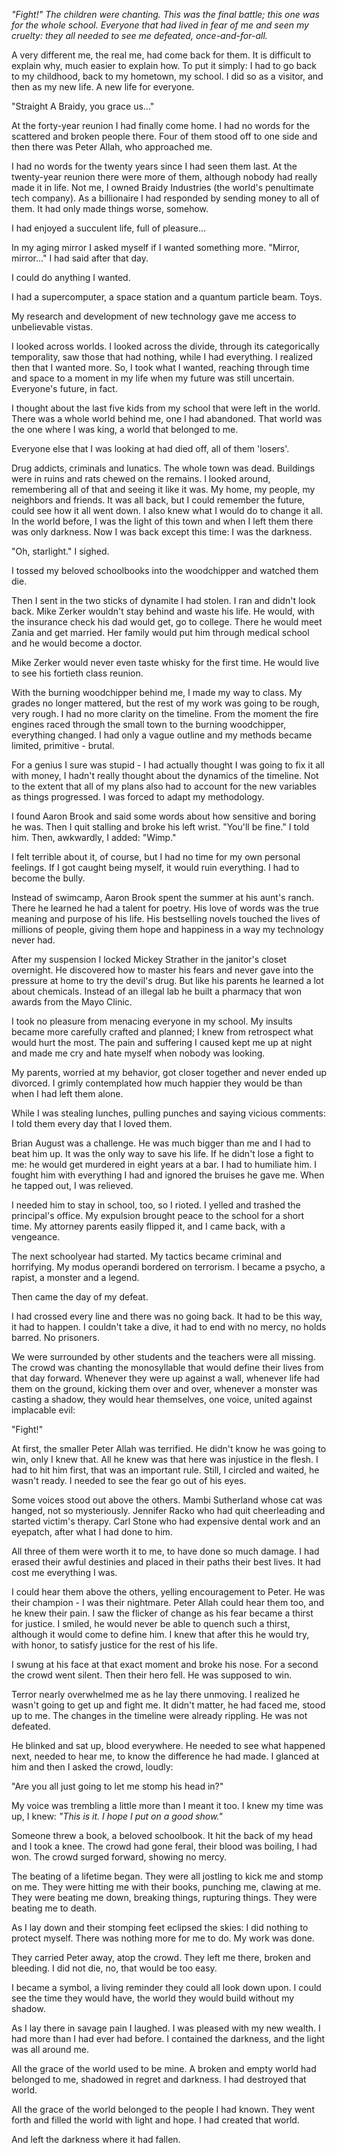 *"Fight!" The children were chanting. This was the final battle; this one was for the whole school. Everyone that had lived in fear of me and seen my cruelty: they all needed to see me defeated, once-and-for-all.*

A very different me, the real me, had come back for them. It is difficult to explain why, much easier to explain how. To put it simply: I had to go back to my childhood, back to my hometown, my school. I did so as a visitor, and then as my new life. A new life for everyone.

"Straight A Braidy, you grace us..."

At the forty-year reunion I had finally come home. I had no words for the scattered and broken people there. Four of them stood off to one side and then there was Peter Allah, who approached me.

I had no words for the twenty years since I had seen them last. At the twenty-year reunion there were more of them, although nobody had really made it in life. Not me, I owned Braidy Industries (the world's penultimate tech company). As a billionaire I had responded by sending money to all of them. It had only made things worse, somehow.

I had enjoyed a succulent life, full of pleasure...

In my aging mirror I asked myself if I wanted something more. "Mirror, mirror..." I had said after that day.

I could do anything I wanted.

I had a supercomputer, a space station and a quantum particle beam. Toys.

My research and development of new technology gave me access to unbelievable vistas.

I looked across worlds. I looked across the divide, through its categorically temporality, saw those that had nothing, while I had everything. I realized then that I wanted more. So, I took what I wanted, reaching through time and space to a moment in my life when my future was still uncertain. Everyone's future, in fact.

I thought about the last five kids from my school that were left in the world. There was a whole world behind me, one I had abandoned. That world was the one where I was king, a world that belonged to me.

Everyone else that I was looking at had died off, all of them 'losers'.

Drug addicts, criminals and lunatics. The whole town was dead. Buildings were in ruins and rats chewed on the remains. I looked around, remembering all of that and seeing it like it was. My home, my people, my neighbors and friends. It was all back, but I could remember the future, could see how it all went down. I also knew what I would do to change it all. In the world before, I was the light of this town and when I left them there was only darkness. Now I was back except this time: I was the darkness.

"Oh, starlight." I sighed.

I tossed my beloved schoolbooks into the woodchipper and watched them die.

Then I sent in the two sticks of dynamite I had stolen. I ran and didn't look back. Mike Zerker wouldn't stay behind and waste his life. He would, with the insurance check his dad would get, go to college. There he would meet Zania and get married. Her family would put him through medical school and he would become a doctor.

Mike Zerker would never even taste whisky for the first time. He would live to see his fortieth class reunion.

With the burning woodchipper behind me, I made my way to class. My grades no longer mattered, but the rest of my work was going to be rough, very rough. I had no more clarity on the timeline. From the moment the fire engines raced through the small town to the burning woodchipper, everything changed. I had only a vague outline and my methods became limited, primitive - brutal.

For a genius I sure was stupid - I had actually thought I was going to fix it all with money, I hadn't really thought about the dynamics of the timeline. Not to the extent that all of my plans also had to account for the new variables as things progressed. I was forced to adapt my methodology.

I found Aaron Brook and said some words about how sensitive and boring he was. Then I quit stalling and broke his left wrist. "You'll be fine." I told him. Then, awkwardly, I added: "Wimp."

I felt terrible about it, of course, but I had no time for my own personal feelings. If I got caught being myself, it would ruin everything. I had to become the bully.

Instead of swimcamp, Aaron Brook spent the summer at his aunt's ranch. There he learned he had a talent for poetry. His love of words was the true meaning and purpose of his life. His bestselling novels touched the lives of millions of people, giving them hope and happiness in a way my technology never had.

After my suspension I locked Mickey Strather in the janitor's closet overnight. He discovered how to master his fears and never gave into the pressure at home to try the devil's drug. But like his parents he learned a lot about chemicals. Instead of an illegal lab he built a pharmacy that won awards from the Mayo Clinic.

I took no pleasure from menacing everyone in my school. My insults became more carefully crafted and planned; I knew from retrospect what would hurt the most. The pain and suffering I caused kept me up at night and made me cry and hate myself when nobody was looking.

My parents, worried at my behavior, got closer together and never ended up divorced. I grimly contemplated how much happier they would be than when I had left them alone.

While I was stealing lunches, pulling punches and saying vicious comments: I told them every day that I loved them.

Brian August was a challenge. He was much bigger than me and I had to beat him up. It was the only way to save his life. If he didn't lose a fight to me: he would get murdered in eight years at a bar. I had to humiliate him. I fought him with everything I had and ignored the bruises he gave me. When he tapped out, I was relieved.

I needed him to stay in school, too, so I rioted. I yelled and trashed the principal's office. My expulsion brought peace to the school for a short time. My attorney parents easily flipped it, and I came back, with a vengeance.

The next schoolyear had started. My tactics became criminal and horrifying. My modus operandi bordered on terrorism. I became a psycho, a rapist, a monster and a legend.

Then came the day of my defeat.

I had crossed every line and there was no going back. It had to be this way, it had to happen. I couldn't take a dive, it had to end with no mercy, no holds barred. No prisoners.

We were surrounded by other students and the teachers were all missing. The crowd was chanting the monosyllable that would define their lives from that day forward. Whenever they were up against a wall, whenever life had them on the ground, kicking them over and over, whenever a monster was casting a shadow, they would hear themselves, one voice, united against implacable evil:

"Fight!"

At first, the smaller Peter Allah was terrified. He didn't know he was going to win, only I knew that. All he knew was that here was injustice in the flesh. I had to hit him first, that was an important rule. Still, I circled and waited, he wasn't ready. I needed to see the fear go out of his eyes.

Some voices stood out above the others. Mambi Sutherland whose cat was hanged, not so mysteriously. Jennifer Racko who had quit cheerleading and started victim's therapy. Carl Stone who had expensive dental work and an eyepatch, after what I had done to him.

All three of them were worth it to me, to have done so much damage. I had erased their awful destinies and placed in their paths their best lives. It had cost me everything I was.

I could hear them above the others, yelling encouragement to Peter. He was their champion - I was their nightmare. Peter Allah could hear them too, and he knew their pain. I saw the flicker of change as his fear became a thirst for justice. I smiled, he would never be able to quench such a thirst, although it would come to define him. I knew that after this he would try, with honor, to satisfy justice for the rest of his life.

I swung at his face at that exact moment and broke his nose. For a second the crowd went silent. Then their hero fell. He was supposed to win.

Terror nearly overwhelmed me as he lay there unmoving. I realized he wasn't going to get up and fight me. It didn't matter, he had faced me, stood up to me. The changes in the timeline were already rippling. He was not defeated.

He blinked and sat up, blood everywhere. He needed to see what happened next, needed to hear me, to know the difference he had made. I glanced at him and then I asked the crowd, loudly:

"Are you all just going to let me stomp his head in?"

My voice was trembling a little more than I meant it too. I knew my time was up, I knew: *"This is it. I hope I put on a good show."*

Someone threw a book, a beloved schoolbook. It hit the back of my head and I took a knee. The crowd had gone feral, their blood was boiling, I had won. The crowd surged forward, showing no mercy.

The beating of a lifetime began. They were all jostling to kick me and stomp on me. They were hitting me with their books, punching me, clawing at me. They were beating me down, breaking things, rupturing things. They were beating me to death.

As I lay down and their stomping feet eclipsed the skies: I did nothing to protect myself. There was nothing more for me to do. My work was done.

They carried Peter away, atop the crowd. They left me there, broken and bleeding. I did not die, no, that would be too easy.

I became a symbol, a living reminder they could all look down upon. I could see the time they would have, the world they would build without my shadow.

As I lay there in savage pain I laughed. I was pleased with my new wealth. I had more than I had ever had before. I contained the darkness, and the light was all around me.

All the grace of the world used to be mine. A broken and empty world had belonged to me, shadowed in regret and darkness. I had destroyed that world.

All the grace of the world belonged to the people I had known. They went forth and filled the world with light and hope. I had created that world.

And left the darkness where it had fallen.